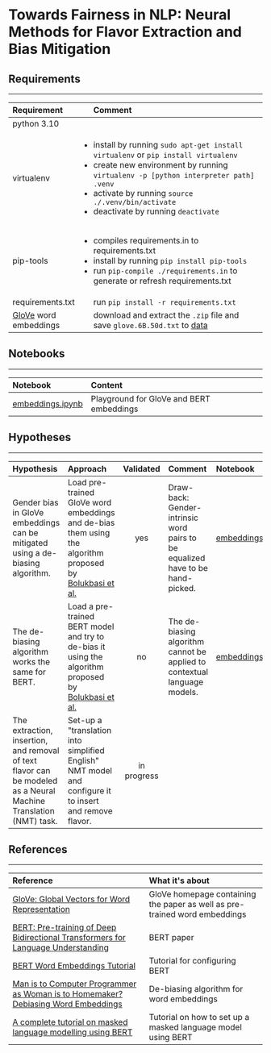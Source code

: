 # Towards Fairness in NLP: Neural Methods for Flavor Extraction and Bias Mitigation

## Requirements
---
Requirement | Comment
:--- | :---
python 3.10 | 
virtualenv | <ul style="padding-left:0em;"><li>install by running `sudo apt-get install virtualenv` or `pip install virtualenv`</li><li>create new environment by running `virtualenv -p [python interpreter path] .venv`</li><li>activate by running `source ./.venv/bin/activate`</li><li>deactivate by running `deactivate`</li></ul>
pip-tools | <ul style="padding-left:0em;"><li>compiles requirements.in to requirements.txt</li><li>install by running `pip install pip-tools`</li><li>run `pip-compile ./requirements.in` to generate or refresh requirements.txt</li></ul>
requirements.txt | run `pip install -r requirements.txt`
[GloVe](https://nlp.stanford.edu/projects/glove/) word embeddings | download and extract the `.zip` file and save `glove.6B.50d.txt` to [data](./data)

## Notebooks
---
Notebook | Content
:--- | :---
[embeddings.ipynb](./embeddings.ipynb) | Playground for GloVe and BERT embeddings

## Hypotheses
---
Hypothesis | Approach | Validated | Comment | Notebook | References
:--- | :--- | :---: | :--- | :--- | :---
Gender bias in GloVe embeddings can be mitigated using a de-biasing algorithm. | Load pre-trained GloVe word embeddings and de-bias them using the algorithm proposed by [Bolukbasi et al.](https://arxiv.org/abs/1607.06520) | yes | Draw-back: Gender-intrinsic word pairs to be equalized have to be hand-picked. | [embeddings.ipynb](./embeddings.ipynb) | <ul style="padding-left:0em;"></ul>
The de-biasing algorithm works the same for BERT. | Load a pre-trained BERT model and try to de-bias it using the algorithm proposed by [Bolukbasi et al.](https://arxiv.org/abs/1607.06520) | no | The de-biasing algorithm cannot be applied to contextual language models. | [embeddings.ipynb](./embeddings.ipynb) | <ul style="padding-left:0em;"></ul>
The extraction, insertion, and removal of text flavor can be modeled as a Neural Machine Translation (NMT) task. | Set-up a "translation into simplified English" NMT model and configure it to insert and remove flavor.  | in progress |  |  | <ul style="padding-left:0em;"></ul>

## References
---
Reference | What it's about
:--- | :---
[GloVe: Global Vectors for Word Representation](https://nlp.stanford.edu/projects/glove/) | GloVe homepage containing the paper as well as pre-trained word embeddings
[BERT: Pre-training of Deep Bidirectional Transformers for Language Understanding](https://aclanthology.org/N19-1423/) | BERT paper
[BERT Word Embeddings Tutorial](https://mccormickml.com/2019/05/14/BERT-word-embeddings-tutorial/) | Tutorial for configuring BERT
[Man is to Computer Programmer as Woman is to Homemaker? Debiasing Word Embeddings](https://arxiv.org/abs/1607.06520) | De-biasing algorithm for word embeddings
[A complete tutorial on masked language modelling using BERT](https://analyticsindiamag.com/a-complete-tutorial-on-masked-language-modelling-using-bert/) | Tutorial on how to set up a masked language model using BERT


